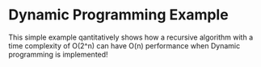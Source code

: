 # Dynamic Programming Example
This simple example qantitatively shows how a recursive algorithm with a time complexity of O(2^n) can have O(n) performance when Dynamic programming is implemented!
